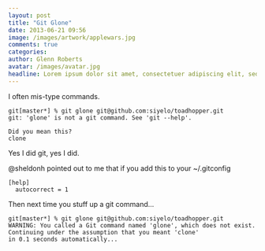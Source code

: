 ```yaml
---
layout: post
title: "Git Glone"
date: 2013-06-21 09:56
image: /images/artwork/applewars.jpg
comments: true
categories:
author: Glenn Roberts
avatar: /images/avatar.jpg
headline: Lorem ipsum dolor sit amet, consectetuer adipiscing elit, sed diam nonummy nibh euismod tincidunt ut laoreet dolore magna aliquam erat volutpat. Ut wisi enim ad minim veniam, quis nostrud exerci tation ullamcorper suscipit lobortis nisl ut aliquip ex ea commodo consequat.
---
```


I often mis-type commands.

```
git[master*] % git glone git@github.com:siyelo/toadhopper.git
git: 'glone' is not a git command. See 'git --help'.

Did you mean this?
clone
```
<!--more-->

Yes I did git, yes I did.

@sheldonh pointed out to me that if you add this to your ~/.gitconfig

```
[help]
  autocorrect = 1
```

Then next time you stuff up a git command...

```
git[master*] % git glone git@github.com:siyelo/toadhopper.git
WARNING: You called a Git command named 'glone', which does not exist.
Continuing under the assumption that you meant 'clone'
in 0.1 seconds automatically...
```

